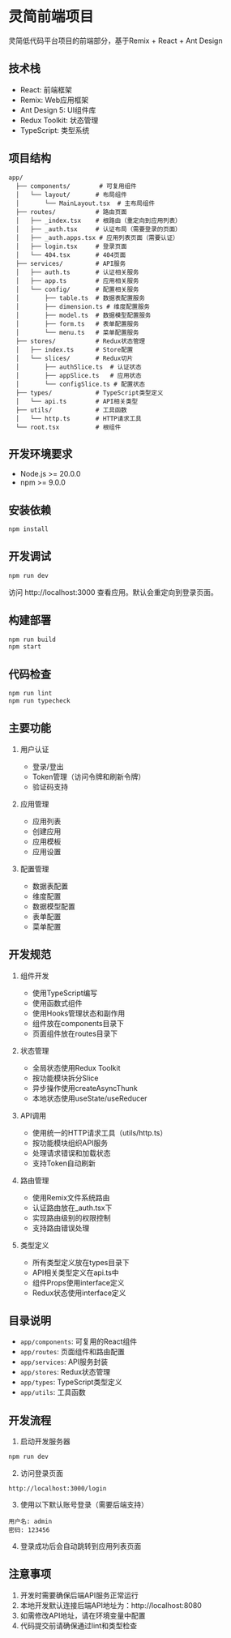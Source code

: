 # 灵简前端项目

灵简低代码平台项目的前端部分，基于Remix + React + Ant Design

## 技术栈

- React: 前端框架
- Remix: Web应用框架
- Ant Design 5: UI组件库
- Redux Toolkit: 状态管理
- TypeScript: 类型系统

## 项目结构

```
app/
  ├── components/        # 可复用组件
  │   └── layout/       # 布局组件
  │       └── MainLayout.tsx  # 主布局组件
  ├── routes/           # 路由页面
  │   ├── _index.tsx    # 根路由（重定向到应用列表）
  │   ├── _auth.tsx     # 认证布局（需要登录的页面）
  │   ├── _auth.apps.tsx # 应用列表页面（需要认证）
  │   ├── login.tsx     # 登录页面
  │   └── 404.tsx       # 404页面
  ├── services/         # API服务
  │   ├── auth.ts       # 认证相关服务
  │   ├── app.ts        # 应用相关服务
  │   └── config/       # 配置相关服务
  │       ├── table.ts  # 数据表配置服务
  │       ├── dimension.ts # 维度配置服务
  │       ├── model.ts  # 数据模型配置服务
  │       ├── form.ts   # 表单配置服务
  │       └── menu.ts   # 菜单配置服务
  ├── stores/           # Redux状态管理
  │   ├── index.ts      # Store配置
  │   └── slices/       # Redux切片
  │       ├── authSlice.ts  # 认证状态
  │       ├── appSlice.ts   # 应用状态
  │       └── configSlice.ts # 配置状态
  ├── types/            # TypeScript类型定义
  │   └── api.ts        # API相关类型
  ├── utils/            # 工具函数
  │   └── http.ts       # HTTP请求工具
  └── root.tsx          # 根组件

```

## 开发环境要求

- Node.js >= 20.0.0
- npm >= 9.0.0

## 安装依赖

```bash
npm install
```

## 开发调试

```bash
npm run dev
```

访问 http://localhost:3000 查看应用。默认会重定向到登录页面。

## 构建部署

```bash
npm run build
npm start
```

## 代码检查

```bash
npm run lint
npm run typecheck
```

## 主要功能

1. 用户认证
   - 登录/登出
   - Token管理（访问令牌和刷新令牌）
   - 验证码支持

2. 应用管理
   - 应用列表
   - 创建应用
   - 应用模板
   - 应用设置

3. 配置管理
   - 数据表配置
   - 维度配置
   - 数据模型配置
   - 表单配置
   - 菜单配置

## 开发规范

1. 组件开发
   - 使用TypeScript编写
   - 使用函数式组件
   - 使用Hooks管理状态和副作用
   - 组件放在components目录下
   - 页面组件放在routes目录下

2. 状态管理
   - 全局状态使用Redux Toolkit
   - 按功能模块拆分Slice
   - 异步操作使用createAsyncThunk
   - 本地状态使用useState/useReducer

3. API调用
   - 使用统一的HTTP请求工具（utils/http.ts）
   - 按功能模块组织API服务
   - 处理请求错误和加载状态
   - 支持Token自动刷新

4. 路由管理
   - 使用Remix文件系统路由
   - 认证路由放在_auth.tsx下
   - 实现路由级别的权限控制
   - 支持路由错误处理

5. 类型定义
   - 所有类型定义放在types目录下
   - API相关类型定义在api.ts中
   - 组件Props使用interface定义
   - Redux状态使用interface定义

## 目录说明

- `app/components`: 可复用的React组件
- `app/routes`: 页面组件和路由配置
- `app/services`: API服务封装
- `app/stores`: Redux状态管理
- `app/types`: TypeScript类型定义
- `app/utils`: 工具函数

## 开发流程

1. 启动开发服务器
```bash
npm run dev
```

2. 访问登录页面
```
http://localhost:3000/login
```

3. 使用以下默认账号登录（需要后端支持）
```
用户名: admin
密码: 123456
```

4. 登录成功后会自动跳转到应用列表页面

## 注意事项

1. 开发时需要确保后端API服务正常运行
2. 本地开发默认连接后端API地址为：http://localhost:8080
3. 如需修改API地址，请在环境变量中配置
4. 代码提交前请确保通过lint和类型检查
